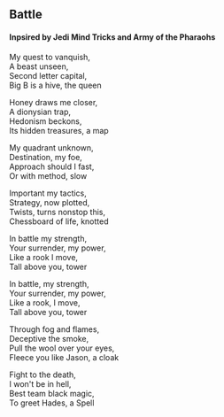 ## Battle 

#### Inpsired by Jedi Mind Tricks and Army of the Pharaohs

My quest to vanquish,\
A beast unseen,\
Second letter capital,\
Big B is a hive, the queen

Honey draws me closer,\
A dionysian trap,\
Hedonism beckons,\
Its hidden treasures, a map

My quadrant unknown,\
Destination, my foe,\
Approach should I fast,\
Or with method, slow

Important my tactics,\
Strategy, now plotted,\
Twists, turns nonstop this,\
Chessboard of life, knotted

In battle my strength,\
Your surrender, my power,\
Like a rook I move,\
Tall above you, tower

In battle, my strength,\
Your surrender, my power,\
Like a rook, I move,\
Tall above you, tower

Through fog and flames,\
Deceptive the smoke,\
Pull the wool over your eyes,\
Fleece you like Jason, a cloak

Fight to the death,\
I won't be in hell,\
Best team black magic,\
To greet Hades, a Spell
